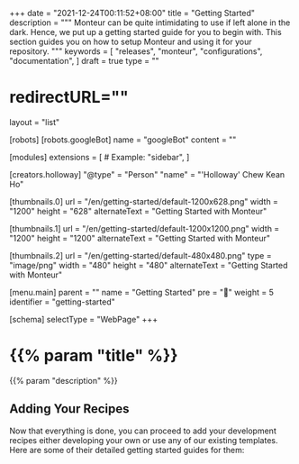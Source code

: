 +++
date = "2021-12-24T00:11:52+08:00"
title = "Getting Started"
description = """
Monteur can be quite intimidating to use if left alone in the dark. Hence, we
put up a getting started guide for you to begin with. This section guides you
on how to setup Monteur and using it for your repository.
"""
keywords = [
	"releases",
	"monteur",
	"configurations",
	"documentation",
]
draft = true
type = ""
# redirectURL=""
layout = "list"


[robots]
[robots.googleBot]
name = "googleBot"
content = ""


[modules]
extensions = [
	# Example: "sidebar",
]


[creators.holloway]
"@type" = "Person"
"name" = "'Holloway' Chew Kean Ho"


[thumbnails.0]
url = "/en/getting-started/default-1200x628.png"
width = "1200"
height = "628"
alternateText = "Getting Started with Monteur"

[thumbnails.1]
url = "/en/getting-started/default-1200x1200.png"
width = "1200"
height = "1200"
alternateText = "Getting Started with Monteur"

[thumbnails.2]
url = "/en/getting-started/default-480x480.png"
type = "image/png"
width = "480"
height = "480"
alternateText = "Getting Started with Monteur"


[menu.main]
parent = ""
name = "Getting Started"
pre = "🛫"
weight = 5
identifier = "getting-started"


[schema]
selectType = "WebPage"
+++

# {{% param "title" %}}
{{% param "description" %}}


## Adding Your Recipes
Now that everything is done, you can proceed to add your development recipes
either developing your own or use any of our existing templates. Here are some
of their detailed getting started guides for them:
